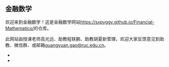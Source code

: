 ## 金融数学

欢迎来到金融数学！这是金融数学网站<https://sxpyggy.github.io/Financial-Mathematics/>的仓库。

此网站由授课老师高光远、助教程轶鹏、助教胡夏新管理，欢迎大家反馈意见到助教、微信群、或邮箱<guangyuan.gao@ruc.edu.cn>。

-

-

